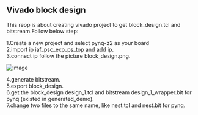## Vivado block design
This reop is about creating vivado project to get block_design.tcl and bitstream.Follow below step:   

1.Create a new project and select pynq-z2 as your board  
2.import ip iaf_psc_exp_ps_top and add ip.  
3.connect ip follow the picture block_design.png.  

![image](https://github.com/OpenHEC/SNN-simulator-on-PYNQcluster/blob/master/vivado/block_design.png)  

4.generate bitstream.  
5.export block_design.  
6.get the block_design design_1.tcl and bitstream design_1_wrapper.bit for pynq (existed in generated_demo).  
7.change two files to the same name, like nest.tcl and nest.bit for pynq.  
